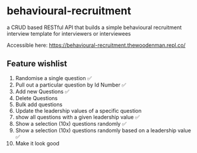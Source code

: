 # behavioural-recruitment

a CRUD based RESTful API that builds a simple behavioural recruitment interview template for interviewers or interviewees

Accessible here: https://behavioural-recruitment.thewoodenman.repl.co/

## Feature wishlist

1.  Randomise a single question ✅
2.  Pull out a particular question by Id Number ✅
3.  Add new Questions ✅
4.  Delete Questions
5.  Bulk add questions
6.  Update the leadership values of a specific question
7.  show all questions with a given leadership value ✅
8.  Show a selection (10x) questions randomly ✅
9.  Show a selection (10x) questions randomly based on a leadership value ✅
10. Make it look good
